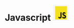 # Javascript <img src="https://github.com/Har8899/Har8899/blob/main/Languages/javascript.png" width="50" height="50">

